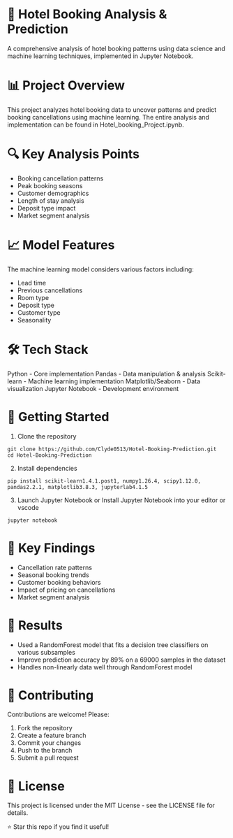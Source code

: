 
# 🏨 Hotel Booking Analysis & Prediction
A comprehensive analysis of hotel booking patterns using data science and machine learning techniques, implemented in Jupyter Notebook.

# 📊 Project Overview
This project analyzes hotel booking data to uncover patterns and predict booking cancellations using machine learning. The entire analysis and implementation can be found in Hotel_booking_Project.ipynb.

# 🔍 Key Analysis Points
- Booking cancellation patterns
- Peak booking seasons
- Customer demographics
- Length of stay analysis
- Deposit type impact
- Market segment analysis

# 📈 Model Features
The machine learning model considers various factors including:
- Lead time
- Previous cancellations
- Room type
- Deposit type
- Customer type
- Seasonality

# 🛠️ Tech Stack
Python - Core implementation
Pandas - Data manipulation & analysis
Scikit-learn - Machine learning implementation
Matplotlib/Seaborn - Data visualization
Jupyter Notebook - Development environment

# 🚀 Getting Started
1. Clone the repository
```
git clone https://github.com/Clyde0513/Hotel-Booking-Prediction.git
cd Hotel-Booking-Prediction
```
2. Install dependencies
```
pip install scikit-learn1.4.1.post1, numpy1.26.4, scipy1.12.0, pandas2.2.1, matplotlib3.8.3, jupyterlab4.1.5
```
3. Launch Jupyter Notebook or Install Jupyter Notebook into your editor or vscode
```
jupyter notebook
```

# 📌 Key Findings
- Cancellation rate patterns
- Seasonal booking trends
- Customer booking behaviors
- Impact of pricing on cancellations
- Market segment analysis

# 🎯 Results
- Used a RandomForest model that fits a decision tree classifiers on various subsamples
- Improve prediction accuracy by 89% on a 69000 samples in the dataset
- Handles non-linearly data well through RandomForest model

# 👥 Contributing
Contributions are welcome! Please:

1. Fork the repository
2. Create a feature branch
3. Commit your changes
4. Push to the branch
5. Submit a pull request

# 📝 License
This project is licensed under the MIT License - see the LICENSE file for details.

⭐ Star this repo if you find it useful!
